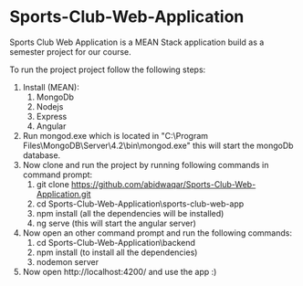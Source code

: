 # Sports-Club-Web-Application
Sports Club Web Application is a MEAN Stack application build as a semester project for our course.



To run the project project follow the following steps:

1. Install (MEAN):
   1. MongoDb
   2. Nodejs
   3. Express
   4. Angular
2. Run mongod.exe which is located in "C:\Program Files\MongoDB\Server\4.2\bin\mongod.exe" this will start the mongoDb database.
3. Now clone and run the project by running following commands in command prompt:
   1. git clone https://github.com/abidwaqar/Sports-Club-Web-Application.git
   2. cd Sports-Club-Web-Application\sports-club-web-app
   3. npm install (all the dependencies will be installed)
   4. ng serve (this will start the angular server)
4. Now open an other command prompt and run the following commands:
   1. cd Sports-Club-Web-Application\backend
   2. npm install (to install all the dependencies)
   3. nodemon server
5. Now open http://localhost:4200/ and use the app :)